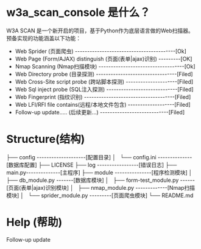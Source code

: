 w3a_scan_console 是什么？
=========================

W3A SCAN 是一个新开启的项目，基于Python作为底层语言做的Web扫描器。预备实现的功能涵盖以下功能：

- Web Sprider (页面爬虫) -----------------------------------------[Ok]
- Web Page (Form/AJAX) distinguish (页面(表单|ajax)识别) ---------[OK]
- Nmap Scanning (Nmap扫描模块) -----------------------------------[Ok]
- Web Directory probe (目录探测) ---------------------------------[Filed]
- Web Cross-Site script probe (跨站脚本探测) ---------------------[Filed]
- Web Sql inject probe (SQL注入探测) -----------------------------[Filed]
- Web Fingerprint (指纹识别) -------------------------------------[Filed]
- Web LFI/RFI file contains(远程/本地文件包含) -------------------[Filed]
- Follow-up update..... (后续更新...) ----------------------------[Filed]


Structure(结构)
=======================

├── config  --------------------[配置目录]
│   └── config.ini  --------------[数据库配置]
├── LICENSE
├── log -----------------[错误日志]
├── main.py--------------[主程序]
├── module ---------------[程序检测模块]
│   ├── db_module.py -------[数据库模块]
│   ├── form-test_module.py ------[页面(表单|ajax)识别模块]
│   ├── nmap_module.py -------------[Nmap扫描模块]
│   └── sprider_module.py ---------[页面爬虫模块]
└── README.md


Help (帮助)
========================
Follow-up update
